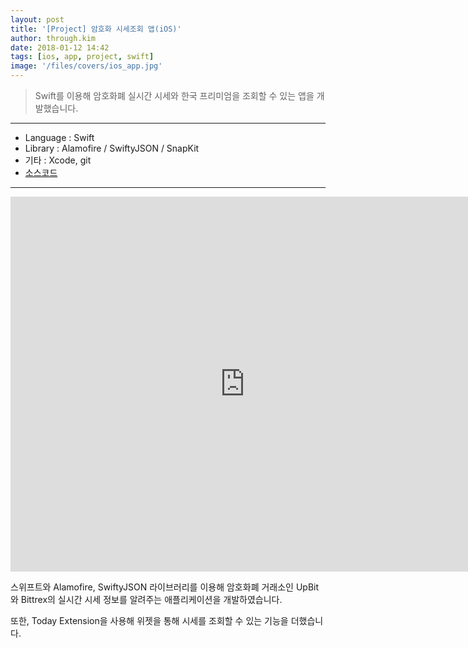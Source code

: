 ```yaml
---
layout: post
title: '[Project] 암호화 시세조회 앱(iOS)'
author: through.kim
date: 2018-01-12 14:42
tags: [ios, app, project, swift]
image: '/files/covers/ios_app.jpg'
---
```


>Swift를 이용해 암호화폐 실시간 시세와 한국 프리미엄을 조회할 수 있는 앱을 개발했습니다.

---

* Language : Swift
* Library : Alamofire / SwiftyJSON / SnapKit
* 기타 : Xcode, git
* [소스코드](https://github.com/ThroughKim/cryptopremium)

---

<iframe width="750" height="600" src="https://www.youtube.com/embed/oaY3J61lphk" frameborder="0" allow="autoplay; encrypted-media" allowfullscreen></iframe>

스위프트와 Alamofire, SwiftyJSON 라이브러리를 이용해 암호화폐 거래소인 UpBit와 Bittrex의 
실시간 시세 정보를 알려주는 애플리케이션을 개발하였습니다.  

또한, Today Extension을 사용해 위젯을 통해 시세를 조회할 수 있는 기능을 더했습니다. 